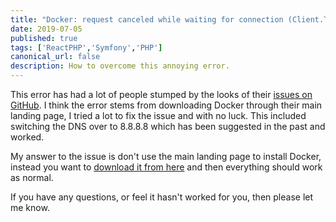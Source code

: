 ```yaml
---
title: "Docker: request canceled while waiting for connection (Client.Timeout exceeded while awaiting headers)"
date: 2019-07-05
published: true
tags: ['ReactPHP','Symfony','PHP']
canonical_url: false
description: How to overcome this annoying error.
---
```


This error has had a lot of people stumped by the looks of their [issues on GitHub](https://github.com/docker/kitematic/issues). I think the error stems from downloading Docker through their main landing page, I tried a lot to fix the issue and with no luck. This included switching the DNS over to 8.8.8.8 which has been suggested in the past and worked.

My answer to the issue is don't use the main landing page to install Docker, instead you want to [download it from here](https://docs.docker.com/install/#supported-platforms) and then everything should work as normal.

If you have any questions, or feel it hasn't worked for you, then please let me know.
